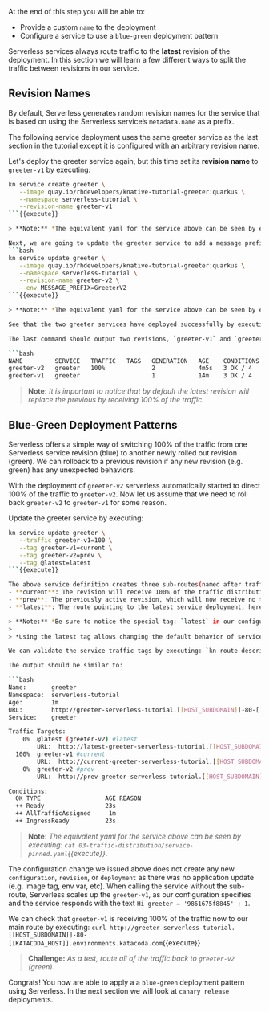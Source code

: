 At the end of this step you will be able to:
- Provide a custom `name` to the deployment
- Configure a service to use a `blue-green` deployment pattern

Serverless services always route traffic to the **latest** revision of the deployment. In this section we will learn a few different ways to split the traffic between revisions in our service.

## Revision Names
By default, Serverless generates random revision names for the service that is based on using the Serverless service’s `metadata.name` as a prefix.

The following service deployment uses the same greeter service as the last section in the tutorial except it is configured with an arbitrary revision name.

Let's deploy the greeter service again, but this time set its **revision name** to `greeter-v1` by executing:
```bash
kn service create greeter \
   --image quay.io/rhdevelopers/knative-tutorial-greeter:quarkus \
   --namespace serverless-tutorial \
   --revision-name greeter-v1
```{{execute}} 

> **Note:** *The equivalent yaml for the service above can be seen by executing: `cat 03-traffic-distribution/greeter-v1-service.yaml`{{execute}}*.

Next, we are going to update the greeter service to add a message prefix environment variable and change the revision name to `greeter-v2`.  Do so by executing:
```bash
kn service update greeter \
   --image quay.io/rhdevelopers/knative-tutorial-greeter:quarkus \
   --namespace serverless-tutorial \
   --revision-name greeter-v2 \
   --env MESSAGE_PREFIX=GreeterV2
```{{execute}} 

> **Note:** *The equivalent yaml for the service above can be seen by executing: `cat 03-traffic-distribution/greeter-v2-service.yaml`{{execute}}*.

See that the two greeter services have deployed successfully by executing `kn revision list`{{execute}}

The last command should output two revisions, `greeter-v1` and `greeter-v2`:

```bash
NAME         SERVICE   TRAFFIC   TAGS   GENERATION   AGE    CONDITIONS   READY   REASON
greeter-v2   greeter   100%             2            4m5s   3 OK / 4     True    
greeter-v1   greeter                    1            14m    3 OK / 4     True 
```

> **Note:** *It is important to notice that by default the latest revision will replace the previous by receiving 100% of the traffic.*

## Blue-Green Deployment Patterns
Serverless offers a simple way of switching 100% of the traffic from one Serverless service revision (blue) to another newly rolled out revision (green).  We can rollback to a previous revision if any new revision (e.g. green) has any unexpected behaviors.

With the deployment of `greeter-v2` serverless automatically started to direct 100% of the traffic to `greeter-v2`. Now let us assume that we need to roll back `greeter-v2` to `greeter-v1` for some reason.

Update the greeter service by executing:
```bash
kn service update greeter \
   --traffic greeter-v1=100 \
   --tag greeter-v1=current \
   --tag greeter-v2=prev \
   --tag @latest=latest
```{{execute}}

The above service definition creates three sub-routes(named after traffic tags) to the existing `greeter` route.
- **current**: The revision will receive 100% of the traffic distribution
- **prev**: The previously active revision, which will now receive no traffic
- **latest**: The route pointing to the latest service deployment, here we change the default configuration to receive no traffic.

> **Note:** *Be sure to notice the special tag: `latest` in our configuration above.  In the configuration we defined 100% of the traffic be handled by `greeter-v1`.*
>
> *Using the latest tag allows changing the default behavior of services to route 100% of the traffic to the latest revision.*

We can validate the service traffic tags by executing: `kn route describe greeter`{{execute}}

The output should be similar to:

```bash
Name:       greeter
Namespace:  serverless-tutorial
Age:        1m
URL:        http://greeter-serverless-tutorial.[[HOST_SUBDOMAIN]]-80-[[KATACODA_HOST]].environments.katacoda.com
Service:    greeter

Traffic Targets:  
    0%  @latest (greeter-v2) #latest
        URL:  http://latest-greeter-serverless-tutorial.[[HOST_SUBDOMAIN]]-80-[[KATACODA_HOST]].environments.katacoda.com
  100%  greeter-v1 #current
        URL:  http://current-greeter-serverless-tutorial.[[HOST_SUBDOMAIN]]-80-[[KATACODA_HOST]].environments.katacoda.com
    0%  greeter-v2 #prev
        URL:  http://prev-greeter-serverless-tutorial.[[HOST_SUBDOMAIN]]-80-[[KATACODA_HOST]].environments.katacoda.com

Conditions:  
  OK TYPE                  AGE REASON
  ++ Ready                 23s 
  ++ AllTrafficAssigned     1m 
  ++ IngressReady          23s 
```

> **Note:** *The equivalent yaml for the service above can be seen by executing: `cat 03-traffic-distribution/service-pinned.yaml`{{execute}}*.

The configuration change we issued above does not create any new `configuration`, `revision`, or `deployment` as there was no application update (e.g. image tag, env var, etc).  When calling the service without the sub-route, Serverless scales up the `greeter-v1`, as our configuration specifies and the service responds with the text `Hi greeter ⇒ '9861675f8845' : 1`.

We can check that `greeter-v1` is receiving 100% of the traffic now to our main route by executing: `curl http://greeter-serverless-tutorial.[[HOST_SUBDOMAIN]]-80-[[KATACODA_HOST]].environments.katacoda.com`{{execute}}

> **Challenge:** *As a test, route all of the traffic back to `greeter-v2` (green).*

Congrats! You now are able to apply a a `blue-green` deployment pattern using Serverless.  In the next section we will look at `canary release` deployments.
